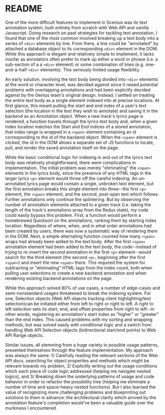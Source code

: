 # README

One of the more difficult features to implement in Scenius was its text annotation system, built entirely from scratch with Web API and vanilla Javascript. Doing research on past strategies for tackling text annotation, I found that one of the most common involved breaking up a text body into a series of `<div>` elements by line. From there, a line could be "annotated" by attached a database object to its corresponding `<div>` element in the DOM. While this approach is elegant and relatively simple to implement, it lacks insofar as annotators often prefer to mark up either a word or phrase (i.e. a sub-section of a a `<div>` element) or some combination of lines (e.g. one-and-a-half `<div>` elements). This seriously limited usage flexibility.

An early solution, involving the text body being divided into `<div>` elements at the word or character level, was decided against since it raised potential problems with overlapping annotations and had been explicitly decided against by the Genius team's original design. Instead, I settled on treating the entire text body as a single element indexed into at precise locations. At first glance, this meant pulling the start and end index of a user's text selection (the location in the text they wish to annotate) and saving it in the backend as an Annotation object. When a new track's lyrics page is rendered, a function travels through the lyrics text body and, when a given index location matches the Start and End indices of a stored annotation, that index range is wrapped in a `<span>` element containing an id corresponding to the id of the backend object. When the `<span>` element is clicked, the id in the DOM allows a separate set of JS functions to locate, pull, and render the saved annotation itself on the page.

While the basic conditional logic for indexing in and out of the lyrics text body was relatively straightforward, there were complications in implementation. The initial problem was merely "eliminating" the `<span>` elements in the lyrics body, since the presence of any HTML tags in the larger lyrics `<p>` element would throw off the careful indexing. An un-annotated lyrics page would contain a single, unbroken text element, but the first annotation breaks this single element into three--the first `<p>` element, the `<span>` element, and the second, post-span text which follows. Further annotations only continue the splintering. But by observing the number of annotation elements attached to a given track (i.e. taking the length of the track's annotations array from the Redux state), my code could easily bypass this problem. First, a function would perform a homebrewed Quicksort on the annotations, ranking them by starting index location. Regardless of where, when, and in what order annotations had been created by users, there was now a systematic way of rendering them in the DOM. Next, a simple alternating function counted how many `<span>` wraps had already been added to the text body. After the first `<span>` annotation element had been added to the text body, the code--instead of trying to re-insert the second annotation in the first `<p>` element--would search for the third element (the second `<p>`, beginning after the first `<span>`) and insert the new `<span>` there. This required the system for subtracting or "eliminating" HTML tags from the index count, both when pulling user selections to create a new backend annotation and when rendering existing backend annotations on the page.

While this approach solved 80% of use cases, a number of edge-cases and semi-nonstandard usages threatened to break the indexing system. For one, Selection objects (Web API objects tracking client highlighting/text selection)can be initiated either from left to right or right to left. A right to left selection sets its start, end, and offset properties from right to left--in other words, registering an annotation's start index as "higher" or "greater" than the end index. This caused problems with my sorting and wrapping methods, but was solved easily with conditional logic and a switch from handling Web API Selection objects (bidirectional start/end points) to Web API Range objects. 

Similar issues, all stemming from a huge variety in possible usage patterns, presented themselves through the feature implementation. My approach was always the same: 1/ Carefully reading the relevant sections of the Web API docs, searching for object properties and methods which might be relevant towards my problem, 2/ Explicitly writing out the usage conditions which each piece of code logic addressed (helping me navigate nested logics), and 3/ Breaking down the underlying patterns of usage and code behavior in order to refactor the possibility tree (helping me eliminate a number of time and space-heavy nested functions). But I also learned the value of recognizing more challenging problems and blueprinting out solutions to them in advance: the architectural clarity which arrived by the annotation feature's completion would've been a valuable guide over the murkiness I encountered.
